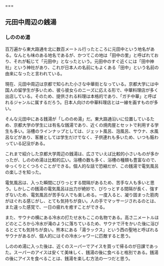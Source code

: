 
===

## 元田中周辺の銭湯

### しののめ湯

百万遍から東大路通を北に数百メートル行ったところに元田中という地名がある。なんとも味のある地名であるが、かつてこの地は「田中の里」と呼ばれており、それが転じて「元田中」となったという。元田中のすぐ近くには「田中神社」という神社があり、これが日本人の名前にもよくある「田中」という名前の由来になったと言われている。

現在、元田中周辺は京都で知られた小さな中華街となっている。京都大学には中国人の留学生が多いため、彼ら彼女らのニーズに応える形で、中華料理店が多く出店している。そのため、提供される料理は本格的であり、「ガチ中華」と呼ばれるジャンルに属するだろう。日本人向けの中華料理店とは一線を画すものが多い。

そんな元田中にある銭湯が「しののめ湯」だ。東大路通沿いに位置しているため、京都大学の学生には有名な銭湯であり、近くの焼肉屋とセットで利用する学生も多い。浴槽のラインナップとしては、ジェット風呂、泡風呂、サウナ、水風呂などがあり、客層としては学生だけでなく、子供連れも多いため、いつも賑わっている記没がある。

これまで紹介した京都大学周辺の銭湯は、広さでいえば比較的小さいものが多かったが、しののめ湯は比較的広い。浴槽の数も多く、浴槽の種類も豊富なので、ゆっくりとくつろぐことができる。個人的な話で恐縮だが、この銭湯で電気風呂の楽しさを知った。

電気風呂は、入った瞬間にびりっとする間隔があるため、苦手な人も多いと思う。しかしこの銭湯の電気風呂は出力が絶妙で、びりっとする間隔が長く、強すぎないため、電気風呂が苦手な人でも楽しめる。一度入ると、凝り固まった筋肉がほぐれる感じがし、とても気持ちが良い。人の手でマッサージされるのとは、また違った感覚で、一日の疲れを癒すことができる。

また、サウナの横にある冷水の打たせ水もここの名物である。高さ二メートルほどのところから冷水が滝のように落ちているため、サウナで汗をかいた後に浴びるととても気持ちが良い。熊本にある「湯ラックス」という西の聖地と呼ばれるサウナがあるが、個人的にはその冷水シャワーに匹敵すると思う。

しののめ湯に入った後は、近くのスーパーでアイスを買って帰るのが日課であった。スーパーのアイスは安くて美味しく、銭湯の後に食べると格別である。銭湯の後にアイスを食べることは、銭湯を楽しむ方法の一つだと思う。